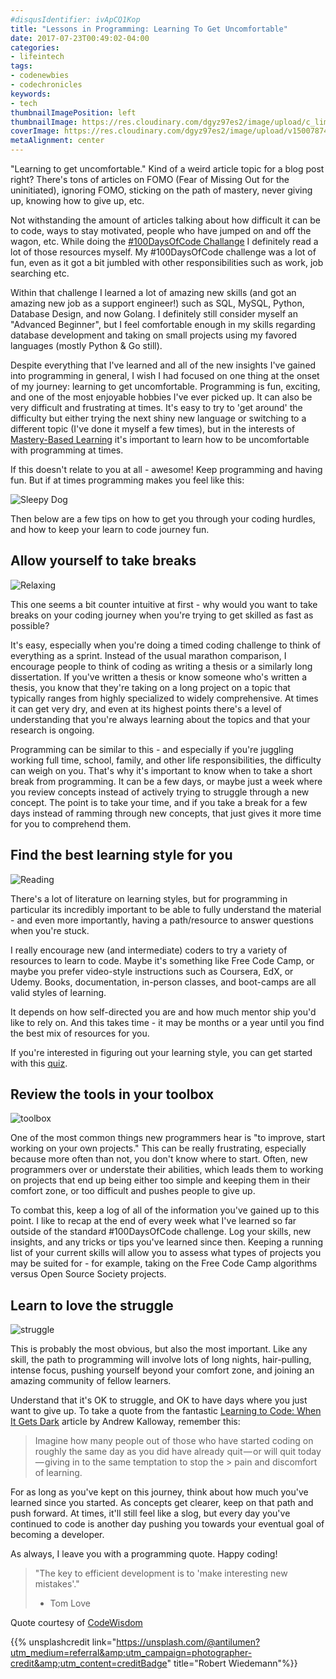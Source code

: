```yaml
---
#disqusIdentifier: ivApCQ1Kop
title: "Lessons in Programming: Learning To Get Uncomfortable"
date: 2017-07-23T00:49:02-04:00
categories:
- lifeintech
tags:
- codenewbies
- codechronicles
keywords:
- tech
thumbnailImagePosition: left
thumbnailImage: https://res.cloudinary.com/dgyz97es2/image/upload/c_limit,h_100,w_150/v1500787430/robert-wiedemann-177442_jur2of.jpg
coverImage: https://res.cloudinary.com/dgyz97es2/image/upload/v1500787430/robert-wiedemann-177442_jur2of.jpg
metaAlignment: center
---
```

"Learning to get uncomfortable." Kind of a weird article topic for a blog post right? There's tons of articles on FOMO (Fear of Missing Out for the uninitiated), ignoring FOMO, sticking on the path of mastery, never giving up, knowing how to give up, etc.

<!--more-->

Not withstanding the amount of articles talking about how difficult it can be to code, ways to stay motivated, people who have jumped on and off the wagon, etc. While doing the
[#100DaysOfCode Challange](https://medium.freecodecamp.com/join-the-100daysofcode-556ddb4579e4) I definitely read a lot of those resources myself. My #100DaysOfCode challenge was a lot of fun, even as it got a bit jumbled with other responsibilities such as work, job searching etc.

Within that challenge I learned a lot of amazing new skills (and got an amazing new job as a support engineer!) such as SQL, MySQL, Python, Database Design, and now Golang. I definitely still consider myself an "Advanced Beginner", but I feel comfortable enough in my skills regarding database development and taking on small projects using my favored languages (mostly Python & Go still).

Despite everything that I've learned and all of the new insights I've gained into programming in general, I wish I had focused on one thing at the onset of my journey: learning to get uncomfortable. Programming is fun, exciting, and one of the most enjoyable hobbies I've ever picked up. It can also be very difficult and frustrating at times. It's easy to try to 'get around' the difficulty but either trying the next shiny new language or switching to a different topic (I've done it myself a few times), but in the interests of [Mastery-Based Learning](https://firesidetech.wordpress.com/2017/03/03/the-developers-journey-to-mastery/) it's important to learn how to be uncomfortable with programming at times.

If this doesn't relate to you at all - awesome! Keep programming and having fun. But if at times programming makes you feel like this:

![Sleepy Dog](http://res.cloudinary.com/dgyz97es2/image/upload/v1500785669/ana-martin-85015_gux5w8.jpg)

Then below are a few tips on how to get you through your coding hurdles, and how to keep your learn to code journey fun.

## Allow yourself to take breaks

![Relaxing](https://firesidetech.files.wordpress.com/2017/05/kyle-ryan-16660.jpg)

This one seems a bit counter intuitive at first - why would you want to take breaks on your coding journey when you're trying to get skilled as fast as possible?

It's easy, especially when you're doing a timed coding challenge to think of everything as a sprint. Instead of the usual marathon comparison, I encourage people to think of coding as writing a thesis or a similarly long dissertation. If you've written a thesis or know someone who's written a thesis, you know that they're taking on a long project on a topic that typically ranges from highly specialized to widely comprehensive. At times it can get very dry, and even at its highest points there's a level of understanding that you're always learning about the topics and that your research is ongoing.

Programming can be similar to this - and especially if you're juggling working full time, school, family, and other life responsibilities, the difficulty can weigh on you. That's why it's important to know when to take a short break from programming. It can be a few days, or maybe just a week where you review concepts instead of actively trying to struggle through a new concept. The point is to take your time, and if you take a break for a few days instead of ramming through new concepts, that just gives it more time for you to comprehend them.


## Find the best learning style for you

![Reading](https://firesidetech.files.wordpress.com/2017/05/aaron-burden-236415.jpg)

There's a lot of literature on learning styles, but for programming in particular its incredibly important to be able to fully understand the material - and even more importantly, having a path/resource to answer questions when you're stuck.

I really encourage new (and intermediate) coders to try a variety of resources to learn to code. Maybe it's something like Free Code Camp, or maybe you prefer video-style instructions such as Coursera, EdX, or Udemy. Books, documentation, in-person classes, and boot-camps are all valid styles of learning.

It depends on how self-directed you are and how much mentor ship you'd like to rely on. And this takes time - it may be months or a year until you find the best mix of resources for you.

If you're interested in figuring out your learning style, you can get started with this [quiz](http://www.educationplanner.org/students/self-assessments/learning-styles-quiz.shtml).

## Review the tools in your toolbox

![toolbox](https://firesidetech.files.wordpress.com/2017/05/la-compagnie-robinson-239140.jpg)

One of the most common things new programmers hear is "to improve, start working on your own projects." This can be really frustrating, especially because more often than not, you don't know where to start. Often, new programmers over or understate their abilities, which leads them to working on projects that end up being either too simple and keeping them in their comfort zone, or too difficult and pushes people to give up.

To combat this, keep a log of all of the information you've gained up to this point. I like to recap at the end of every week what I've learned so far outside of the standard #100DaysOfCode challenge. Log your skills, new insights, and any tricks or tips you've learned since then. Keeping a running list of your current skills will allow you to assess what types of projects you may be suited for - for example, taking on the Free Code Camp algorithms versus Open Source Society projects.


## Learn to love the struggle

![struggle](https://firesidetech.files.wordpress.com/2017/05/sandis-helvigs-115107.jpg)


This is probably the most obvious, but also the most important. Like any skill, the path to programming will involve lots of long nights, hair-pulling, intense focus, pushing yourself beyond your comfort zone, and joining an amazing community of fellow learners.

Understand that it's OK to struggle, and OK to have days where you just want to give up. To take a quote from the fantastic [Learning to Code: When It Gets Dark](https://medium.freecodecamp.com/learning-to-code-when-it-gets-dark-e485edfb58fd)  article by Andrew Kalloway, remember this:


> Imagine how many people out of those who have started coding on roughly the same day as you did have already quit — or will quit today — giving in to the same temptation to stop the > pain and discomfort of learning.
>

For as long as you've kept on this journey, think about how much you've learned since you started. As concepts get clearer, keep on that path and push forward. At times, it'll still feel like a slog, but every day you've continued to code is another day pushing you towards your eventual goal of becoming a developer.

As always, I leave you with a programming quote. Happy coding!

>"The key to efficient development is to 'make interesting new mistakes'."
> - Tom Love

Quote courtesy of [CodeWisdom](https://twitter.com/CodeWisdom/status/859468304720834561)

{{% unsplashcredit link="https://unsplash.com/@antilumen?utm_medium=referral&amp;utm_campaign=photographer-credit&amp;utm_content=creditBadge" title="Robert Wiedemann"%}}
